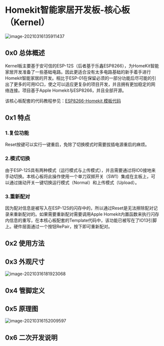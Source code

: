 # Homekit智能家居开发板-核心板（Kernel）

![image-20210316135911437](https://raw.githubusercontent.com/ColdeZhang/PicGo/master/image-20210316135911437.png)

## 0x0 总体概述

Kernel板主要基于安可信的ESP-12S（后者基于乐鑫ESP8266），为HomeKit智能家居开发准备了一些基础电路。因此更适合没有太多电路基础的新手着手进行Homekit智能家居的开发。相比于ESP-01在保留必须的一部分功能后尽可能的引出了更多的可用IO口，使之可以适应更复杂的项目开发，并且拥有更加稳定的网络连接。项目基于Apple Homekit与ESP8266，并且全部开源。

该核心板配套的代码教程参见：[ESP8266-Homekit 模板代码](https://github.com/ColdeZhang/Esp8266_Homekit_Template)



## 0x1 特点

### 1.复位功能

Reset按键可以实行一键重启，免除了切换模式时需要拔插电源重启的麻烦。

### 2.模式切换

由于ESP-12S具有两种模式（运行模式与上传模式），并且需要通过将IO0接地来手动切换。本核心板将此操作使用一个单刀双掷开关（SW1）集成在主板上，可以通过拨动开关一键切换运行模式（Normal）和上传模式（Upload）。

### 3.重新配对

因为配对信息是被写入在ESP-12S的闪存中的，所以通过Reset是无法擦除配对记录来重新配对的。如果需要重新配对需要调用Apple Homekit内置函数来执行闪存内信息的重写，在本核心板配套的Template代码中，该功能已被写在了IO13引脚上。硬件层面通过一个按钮RePair，按下即可重新配对。

## 0x2 使用方法

## 0x3 外观尺寸

![image-20210316181923068](https://raw.githubusercontent.com/ColdeZhang/PicGo/master/image-20210316181923068.png)

## 0x4 管脚定义

## 0x5 原理图

![image-20210316152009597](https://raw.githubusercontent.com/ColdeZhang/PicGo/master/image-20210316152009597.png)

## 0x6 二次开发说明

